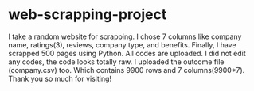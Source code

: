 # web-scrapping-project
I take a random website for scrapping. I chose 7 columns like company name, ratings(3), reviews, company type, and benefits.
Finally, I have scrapped 500 pages using Python. All codes are uploaded. I did not edit any codes, the code looks totally raw.
I uploaded the outcome file (company.csv) too. Which contains 9900 rows and 7 columns(9900*7).
Thank you so much for visiting!

